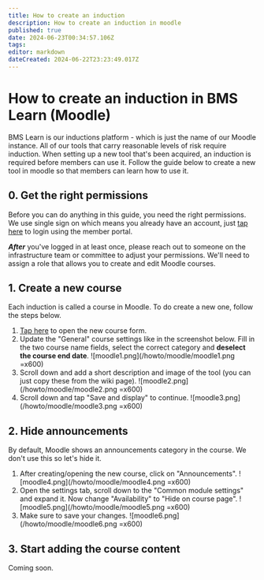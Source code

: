 ```yaml
---
title: How to create an induction
description: How to create an induction in moodle
published: true
date: 2024-06-23T00:34:57.106Z
tags: 
editor: markdown
dateCreated: 2024-06-22T23:23:49.017Z
---
```


# How to create an induction in BMS Learn (Moodle)
BMS Learn is our inductions platform - which is just the name of our Moodle instance. All of our tools that carry reasonable levels of risk require induction. When setting up a new tool that's been acquired, an induction is required before members can use it. Follow the guide below to create a new tool in moodle so that members can learn how to use it.

## 0. Get the right permissions
Before you can do anything in this guide, you need the right permissions. We use single sign on which means you already have an account, just [tap here](https://learn.brisbanemaker.space) to login using the member portal.

***After*** you've logged in at least once, please reach out to someone on the infrastructure team or committee to adjust your permissions. We'll need to assign a role that allows you to create and edit Moodle courses.

## 1. Create a new course
Each induction is called a course in Moodle. To do create a new one, follow the steps below.

1. [Tap here](https://learn.brisbanemaker.space/course/edit.php) to open the new course form.
2. Update the "General" course settings like in the screenshot below. Fill in the two course name fields, select the correct category and **deselect the course end date**.
![moodle1.png](/howto/moodle/moodle1.png =x600)
3. Scroll down and add a short description and image of the tool (you can just copy these from the wiki page).
![moodle2.png](/howto/moodle/moodle2.png =x600)
4. Scroll down and tap "Save and display" to continue.
![moodle3.png](/howto/moodle/moodle3.png =x600)

## 2. Hide announcements
By default, Moodle shows an announcements category in the course. We don't use this so let's hide it.

1. After creating/opening the new course, click on "Announcements".
![moodle4.png](/howto/moodle/moodle4.png =x600)
2. Open the settings tab, scroll down to the "Common module settings" and expand it. Now change "Availability" to "Hide on course page".
![moodle5.png](/howto/moodle/moodle5.png =x600)
3. Make sure to save your changes.
![moodle6.png](/howto/moodle/moodle6.png =x600)

## 3. Start adding the course content
Coming soon.